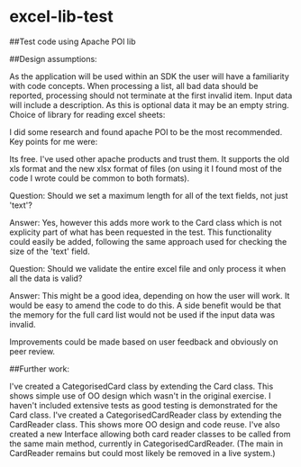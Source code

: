 # excel-lib-test
##Test code using Apache POI lib

##Design assumptions:

As the application will be used within an SDK the user will have a familiarity with code concepts.
When processing a list, all bad data should be reported, processing should not terminate at the first invalid item.
Input data will include a description. As this is optional data it may be an empty string.
Choice of library for reading excel sheets:

I did some research and found apache POI to be the most recommended. Key points for me were:

Its free.
I've used other apache products and trust them.
It supports the old xls format and the new xlsx format of files (on using it I found most of the code I wrote could be common to both formats).

Question: Should we set a maximum length for all of the text fields, not just 'text'?

Answer: Yes, however this adds more work to the Card class which is not explicity part of what has been requested in the test. This functionality could easily be added, following the same approach used for checking the size of the 'text' field.

Question: Should we validate the entire excel file and only process it when all the data is valid?

Answer: This might be a good idea, depending on how the user will work. It would be easy to amend the code to do this. A side benefit would be that the memory for the full card list would not be used if the input data was invalid.

Improvements could be made based on user feedback and obviously on peer review.

##Further work:

I've created a CategorisedCard class by extending the Card class. This shows simple use of OO design which wasn't in the original exercise. I haven't included extensive tests as good testing is demonstrated for the Card class.
I've created a CategorisedCardReader class by extending the CardReader class. This shows more OO design and code reuse.
I've also created a new Interface allowing both card reader classes to be called from the same main method, currently in CategorisedCardReader. (The main in CardReader remains but could most likely be removed in a live system.)
